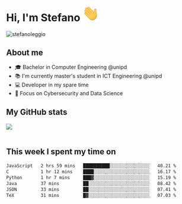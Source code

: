 # Hi, I'm Stefano <img src="https://raw.githubusercontent.com/stefanoleggio/stefanoleggio/main/images/wave.gif" width="45px">

<p align="left"> <img src="https://komarev.com/ghpvc/?username=stefanoleggio&label=Views&color=blue&style=plastic" alt="stefanoleggio" /></p>

## About me
- 🎓 Bachelor in Computer Engineering @unipd
- 📚 I'm currently master's student in ICT Engineering @unipd
- 💻 Developer in my spare time
- 🎯 Focus on Cybersecurity and Data Science


## My GitHub stats

<a href="https://github.com/anuraghazra/github-readme-stats" >
  <img align="center" src="https://github-readme-stats.vercel.app/api/top-langs/?username=stefanoleggio&langs_count=10&hide=jupyter%20notebook,html,blade&layout=compact&count_private=true&theme=swift" />
</a>
</br>
</br>

## This week I spent my time on


<!--START_SECTION:waka-->

```text
JavaScript   2 hrs 59 mins   ██████████░░░░░░░░░░░░░░░   40.21 %
C            1 hr 12 mins    ████░░░░░░░░░░░░░░░░░░░░░   16.17 %
Python       1 hr 7 mins     ███▓░░░░░░░░░░░░░░░░░░░░░   15.19 %
Java         37 mins         ██░░░░░░░░░░░░░░░░░░░░░░░   08.42 %
JSON         33 mins         ██░░░░░░░░░░░░░░░░░░░░░░░   07.41 %
TeX          31 mins         █▓░░░░░░░░░░░░░░░░░░░░░░░   07.03 %
```

<!--END_SECTION:waka-->

